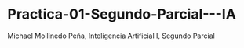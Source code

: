 # Practica-01-Segundo-Parcial---IA
Michael Mollinedo Peña, Inteligencia Artificial I, Segundo Parcial
